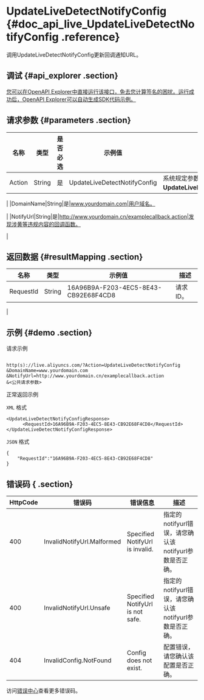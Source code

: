 # UpdateLiveDetectNotifyConfig {#doc_api_live_UpdateLiveDetectNotifyConfig .reference}

调用UpdateLiveDetectNotifyConfig更新回调通知URL。

## 调试 {#api_explorer .section}

[您可以在OpenAPI Explorer中直接运行该接口，免去您计算签名的困扰。运行成功后，OpenAPI Explorer可以自动生成SDK代码示例。](https://api.aliyun.com/#product=live&api=UpdateLiveDetectNotifyConfig&type=RPC&version=2016-11-01)

## 请求参数 {#parameters .section}

|名称|类型|是否必选|示例值|描述|
|--|--|----|---|--|
|Action|String|是|UpdateLiveDetectNotifyConfig|系统规定参数。取值：**UpdateLiveDetectNotifyConfig**。

 |
|DomainName|String|是|www.yourdomain.com|用户域名。

 |
|NotifyUrl|String|是|http://www.yourdomain.cn/examplecallback.action|发现涉黄等违规内容的回调函数。

 |

## 返回数据 {#resultMapping .section}

|名称|类型|示例值|描述|
|--|--|---|--|
|RequestId|String|16A96B9A-F203-4EC5-8E43-CB92E68F4CD8|请求ID。

 |

## 示例 {#demo .section}

请求示例

``` {#request_demo}

http(s)://live.aliyuncs.com/?Action=UpdateLiveDetectNotifyConfig
&DomainName=www.yourdomain.com
&NotifyUrl=http://www.yourdomain.cn/examplecallback.action
&<公共请求参数>

```

正常返回示例

`XML` 格式

``` {#xml_return_success_demo}
<UpdateLiveDetectNotifyConfigResponse>
	  <RequestId>16A96B9A-F203-4EC5-8E43-CB92E68F4CD8</RequestId>
</UpdateLiveDetectNotifyConfigResponse>
```

`JSON` 格式

``` {#json_return_success_demo}
{
	"RequestId":"16A96B9A-F203-4EC5-8E43-CB92E68F4CD8"
}
```

## 错误码 { .section}

|HttpCode|错误码|错误信息|描述|
|--------|---|----|--|
|400|InvalidNotifyUrl.Malformed|Specified NotifyUrl is invalid.|指定的notifyurl错误，请您确认该notifyurl参数是否正确。|
|400|InvalidNotifyUrl.Unsafe|Specified NotifyUrl is not safe.|指定的notifyurl错误，请您确认该notifyurl参数是否正确。|
|404|InvalidConfig.NotFound|Config does not exist.|配置错误，请您确认该配置是否正确。|

访问[错误中心](https://error-center.aliyun.com/status/product/live)查看更多错误码。

